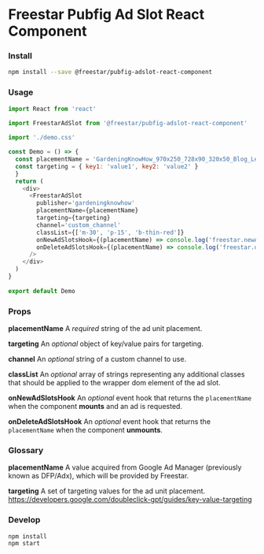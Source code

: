 # Freestar Pubfig Ad Slot React Component

### Install

```sh
npm install --save @freestar/pubfig-adslot-react-component
```

### Usage

```js
import React from 'react'
 
import FreestarAdSlot from '@freestar/pubfig-adslot-react-component'

import './demo.css'

const Demo = () => {
  const placementName = 'GardeningKnowHow_970x250_728x90_320x50_Blog_Leaderboard_'
  const targeting = { key1: 'value1', key2: 'value2' }
  }
  return (
    <div>
      <FreestarAdSlot
        publisher='gardeningknowhow'
        placementName={placementName}
        targeting={targeting}
        channel='custom_channel'
        classList={['m-30', 'p-15', 'b-thin-red']}
        onNewAdSlotsHook={(placementName) => console.log('freestar.newAdSlots() was called', {placementName})}
        onDeleteAdSlotsHook={(placementName) => console.log('freestar.deleteAdSlots() was called', {placementName})}
      />
    </div>
  )
}
 
export default Demo
```

### Props

**placementName**
A *required* string of the ad unit placement.

**targeting**
An *optional* object of key/value pairs for targeting.

**channel**
An *optional* string of a custom channel to use.

**classList**
An *optional* array of strings representing any additional classes that should be applied to the wrapper dom element of the ad slot.

**onNewAdSlotsHook**
An *optional* event hook that returns the `placementName` when the component **mounts** and an ad is requested.

**onDeleteAdSlotsHook**
An *optional* event hook that returns the `placementName` when the component **unmounts**.

### Glossary

**placementName**
A value acquired from Google Ad Manager (previously known as DFP/Adx), which will be provided by Freestar.

**targeting**
A set of targeting values for the ad unit placement. https://developers.google.com/doubleclick-gpt/guides/key-value-targeting

### Develop

```sh
npm install
npm start
```
